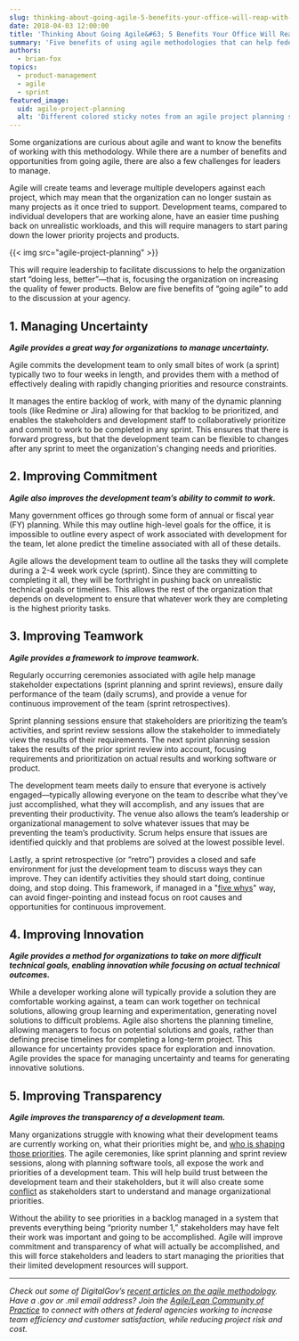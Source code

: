 ```yaml
---
slug: thinking-about-going-agile-5-benefits-your-office-will-reap-with-agile-methods
date: 2018-04-03 12:00:00
title: 'Thinking About Going Agile&#63; 5 Benefits Your Office Will Reap With Agile Methods'
summary: 'Five benefits of using agile methodologies that can help federal employees improve the quality of their work.'
authors:
  - brian-fox
topics:
  - product-management
  - agile
  - sprint
featured_image:
  uid: agile-project-planning
  alt: 'Different colored sticky notes from an agile project planning session.'
---
```


Some organizations are curious about agile and want to know the benefits of working with this methodology. While there are a number of benefits and opportunities from going agile, there are also a few challenges for leaders to manage.

Agile will create teams and leverage multiple developers against each project, which may mean that the organization can no longer sustain as many projects as it once tried to support. Development teams, compared to individual developers that are working alone, have an easier time pushing back on unrealistic workloads, and this will require managers to start paring down the lower priority projects and products.

{{< img src="agile-project-planning" >}}

This will require leadership to facilitate discussions to help the organization start “doing less, better”&mdash;that is, focusing the organization on increasing the quality of fewer products. Below are five benefits of “going agile” to add to the discussion at your agency.

## 1. Managing Uncertainty

**_Agile provides a great way for organizations to manage uncertainty._**

Agile commits the development team to only small bites of work (a sprint) typically two to four weeks in length, and provides them with a method of effectively dealing with rapidly changing priorities and resource constraints.

It manages the entire backlog of work, with many of the dynamic planning tools (like Redmine or Jira) allowing for that backlog to be prioritized, and enables the stakeholders and development staff to collaboratively prioritize and commit to work to be completed in any sprint. This ensures that there is forward progress, but that the development team can be flexible to changes after any sprint to meet the organization's changing needs and priorities.

## 2. Improving Commitment

**_Agile also improves the development team’s ability to commit to work._**

Many government offices go through some form of annual or fiscal year (FY) planning. While this may outline high-level goals for the office, it is impossible to outline every aspect of work associated with development for the team, let alone predict the timeline associated with all of these details.

Agile allows the development team to outline all the tasks they will complete during a 2-4 week work cycle (sprint). Since they are committing to completing it all, they will be forthright in pushing back on unrealistic technical goals or timelines. This allows the rest of the organization that depends on development to ensure that whatever work they are completing is the highest priority tasks.

## 3. Improving Teamwork

**_Agile provides a framework to improve teamwork._**

Regularly occurring ceremonies associated with agile help manage stakeholder expectations (sprint planning and sprint reviews), ensure daily performance of the team (daily scrums), and provide a venue for continuous improvement of the team (sprint retrospectives).

Sprint planning sessions ensure that stakeholders are prioritizing the team’s activities, and sprint review sessions allow the stakeholder to immediately view the results of their requirements. The next sprint planning session takes the results of the prior sprint review into account, focusing requirements and prioritization on actual results and working software or product.

The development team meets daily to ensure that everyone is actively engaged—typically allowing everyone on the team to describe what they’ve just accomplished, what they will accomplish, and any issues that are preventing their productivity. The venue also allows the team’s leadership or organizational management to solve whatever issues that may be preventing the team’s productivity. Scrum helps ensure that issues are identified quickly and that problems are solved at the lowest possible level.

Lastly, a sprint retrospective (or “retro”) provides a closed and safe environment for just the development team to discuss ways they can improve. They can identify activities they should start doing, continue doing, and stop doing. This framework, if managed in a "[five whys](https://en.wikipedia.org/wiki/5_Whys)" way, can avoid finger-pointing and instead focus on root causes and opportunities for continuous improvement.

## 4. Improving Innovation

**_Agile provides a method for organizations to take on more difficult technical goals, enabling innovation while focusing on actual technical outcomes._**

While a developer working alone will typically provide a solution they are comfortable working against, a team can work together on technical solutions, allowing group learning and experimentation, generating novel solutions to difficult problems. Agile also shortens the planning timeline, allowing managers to focus on potential solutions and goals, rather than defining precise timelines for completing a long-term project. This allowance for uncertainty provides space for exploration and innovation. Agile provides the space for managing uncertainty and teams for generating innovative solutions.

## 5. Improving Transparency

**_Agile improves the transparency of a development team._**

Many organizations struggle with knowing what their development teams are currently working on, what their priorities might be, and [who is shaping those priorities](https://www.digitalgov.gov/2017/04/17/improving-stakeholder-collaboration-can-improve-software-development-performance/). The agile ceremonies, like sprint planning and sprint review sessions, along with planning software tools, all expose the work and priorities of a development team. This will help build trust between the development team and their stakeholders, but it will also create some [conflict](https://www.digitalgov.gov/2017/09/18/design-conflict-do-you-know-your-conflict-style/) as stakeholders start to understand and manage organizational priorities.

Without the ability to see priorities in a backlog managed in a system that prevents everything being “priority number 1,” stakeholders may have felt their work was important and going to be accomplished. Agile will improve commitment and transparency of what will actually be accomplished, and this will force stakeholders and leaders to start managing the priorities that their limited development resources will support.

---
_Check out some of DigitalGov’s [recent articles on the agile methodology](https://www.digitalgov.gov/tag/agile/). Have a .gov or .mil email address? Join the [Agile/Lean Community of Practice](https://www.digitalgov.gov/communities/) to connect with others at federal agencies working to increase team efficiency and customer satisfaction, while reducing project risk and cost._

